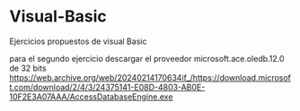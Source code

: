 # Visual-Basic
Ejercicios propuestos de visual Basic

para el segundo ejercicio descargar el proveedor microsoft.ace.oledb.12.0  de 32 bits https://web.archive.org/web/20240214170634if_/https://download.microsoft.com/download/2/4/3/24375141-E08D-4803-AB0E-10F2E3A07AAA/AccessDatabaseEngine.exe 
